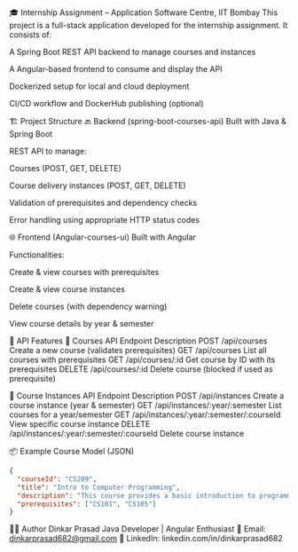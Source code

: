 🎓 Internship Assignment – Application Software Centre, IIT Bombay
This project is a full-stack application developed for the internship assignment. 
It consists of:

A Spring Boot REST API backend to manage courses and instances

A Angular-based frontend to consume and display the API

Dockerized setup for local and cloud deployment

CI/CD workflow and DockerHub publishing (optional)

🏗️ Project Structure
🔙 Backend (spring-boot-courses-api)
Built with Java & Spring Boot

REST API to manage:

Courses (POST, GET, DELETE)

Course delivery instances (POST, GET, DELETE)

Validation of prerequisites and dependency checks

Error handling using appropriate HTTP status codes

🌐 Frontend (Angular-courses-ui)
Built with Angular

Functionalities:

Create & view courses with prerequisites

Create & view course instances

Delete courses (with dependency warning)

View course details by year & semester

🧪 API Features
🔧 Courses API
Endpoint	Description
POST /api/courses	Create a new course (validates prerequisites)
GET /api/courses	List all courses with prerequisites
GET /api/courses/:id	Get course by ID with its prerequisites
DELETE /api/courses/:id	Delete course (blocked if used as prerequisite)

🔧 Course Instances API
Endpoint	Description
POST /api/instances	Create a course instance (year & semester)
GET /api/instances/:year/:semester	List courses for a year/semester
GET /api/instances/:year/:semester/:courseId	View specific course instance
DELETE /api/instances/:year/:semester/:courseId	Delete course instance


📦 Example Course Model (JSON)
```json
{
  "courseId": "CS209",
  "title": "Intro to Computer Programming",
  "description": "This course provides a basic introduction to programming.",
  "prerequisites": ["CS101", "CS105"]
}
```

👨‍💻 Author
Dinkar Prasad 
Java Developer | Angular Enthusiast
📧 Email: dinkarprasad682@gmail.com
🔗 LinkedIn: linkedin.com/in/dinkarprasad682
